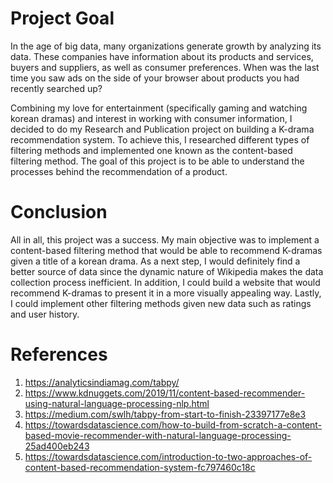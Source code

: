 # Project Goal
In the age of big data, many organizations generate growth by analyzing its data. These companies have information about its products and services, buyers and suppliers, as well as consumer preferences. When was the last time you saw ads on the side of your browser about products you had recently searched up?

Combining my love for entertainment (specifically gaming and watching korean dramas) and interest in working with consumer information, I decided to do my Research and Publication project on building a K-drama recommendation system. To achieve this, I researched different types of filtering methods and implemented one known as the content-based filtering method. The goal of this project is to be able to understand the processes behind the recommendation of a product.

# Conclusion
All in all, this project was a success. My main objective was to implement a content-based filtering method that would be able to recommend K-dramas given a title of a korean drama. As a next step, I would definitely find a better source of data since the dynamic nature of Wikipedia makes the data collection process inefficient. In addition, I could build a website that would recommend K-dramas to present it in a more visually appealing way. Lastly, I could implement other filtering methods given new data such as ratings and user history. 

# References
1. https://analyticsindiamag.com/tabpy/
2. https://www.kdnuggets.com/2019/11/content-based-recommender-using-natural-language-processing-nlp.html
3. https://medium.com/swlh/tabpy-from-start-to-finish-23397177e8e3
4. https://towardsdatascience.com/how-to-build-from-scratch-a-content-based-movie-recommender-with-natural-language-processing-25ad400eb243
5. https://towardsdatascience.com/introduction-to-two-approaches-of-content-based-recommendation-system-fc797460c18c

